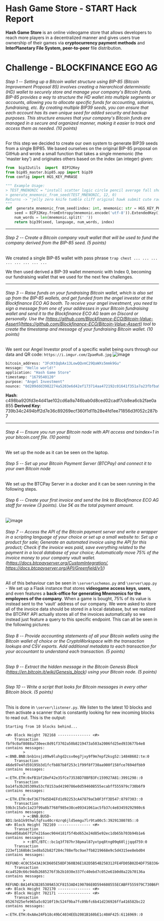 # Hash Game Store - START Hack Report
**Hash Game Store** is an online videogame store that allows developers to reach more players in a decentralized manner and gives users true ownership of their games via **cryptocurrency payment methods** and **InterPlanetary File System, peer-to-peer** file distribution.  

# Challenge - BLOCKFINANCE EGO AG

###### Step 1 --   Setting up a Bitcoin wallet structure using BIP-85 (Bitcoin Improvement Proposal 85) involves creating a hierarchical deterministic (HD) wallet to securely store and manage your company's Bitcoin funds. BIP-85 provides a way to structure the HD wallet into multiple segments or accounts, allowing you to allocate specific funds for accounting, salaries, fundraising, etc. By creating multiple BIP39 seeds, you can ensure that each account has its own unique seed for added security and backup purposes. This structure ensures that your company's Bitcoin funds are managed in a secure and organized manner, making it easier to track and access them as needed. (10 points)
For this step we decided to create our own system to generate BIP39 seeds from a single BIP85. We based ourselves on the original BIP-85 proposal on GitHub and wrote a small function that takes a single mnemonic (the 'master key') and originates others based on the index (an integer) given: 
```py
from  bip32utils  import  BIP32Key
from bip85_master.bip85.app import bip39
from config import HGS_KEY_PHRASE

""" Example Usage:
> TEST_MNENONIC = "install scatter logic circle pencil average fall shoe quantum disease suspect usage"
> generate_mnemonic_from_seed(TEST_MNENONIC, 12, 0)
Returns -> "jelly zero knife tumble cliff original hawk submit cute raccoon present fringe"
"""
def  generate_mnemonic_from_seed(index: int, mnemonic: str = HGS_KEY_PHRASE, language: str = 'english'):
	seed = BIP32Key.fromEntropy(mnemonic.encode('utf-8')).ExtendedKey()
	num_words = len(mnemonic.split(' '))
	return bip39(seed, language, num_words, index)
```
---
###### Step 2 -- Create a Bitcoin company vault wallet that will be used to fund the company derived from the BIP-85 seed. (5 points)
We created a single BIP-85 wallet with pass phrase `trap chest ... ... ... ... ... ... ... ...`

We then used derived a BIP-39 wallet mnemonic with Index 0, becoming our fundraising wallet that we used for the next few challenges.

---

###### Step 3 -- Raise funds on your fundraising Bitcoin wallet, which is also set up from the BIP-85 wallets, and get funded from the angel investor at the Blockfinance ECO AG booth. To receive your angel investment, you need to sign a message from one of your addresses in your Bitcoin fundraising wallet and send it to the Blockfinance ECO AG team on Discord or personally. Use the  [https://github.com/Blockfinance-ECO/Bitcoin-Value-Assert](https://github.com/Blockfinance-ECO/Bitcoin-Value-Assert)  tool to create the timestamp and message of your fundraising Bitcoin wallet. (10 points)

We sent our Angel Investor proof of a specific wallet being ours through our data and QR code: `https://i.imgur.com/ZpaeRu8.jpg`
![image](https://user-images.githubusercontent.com/47680931/227306927-629dbd9e-5d90-4df4-861d-432d9b723634.png)


```py
bitcoin_address: "3FcKtQqbAx13LowQQvmC29QaWXs5mmk9Gu"
message: "Hello world!"
application: "Hash Game Store"
timestamp: "1679540120"
purpose: "Angel Investment"
nounce: "0d209ddd3982274a5203e6d42ef173714aa472192c01641f351a7a23fbfba9f7"
```
**Hash**: c498ba920fd3e4d41ae102cd6a9a746bab0d8ced02cadf7cb8ea6cb2fae0a855
**Derived Key**: 739b34c2494bff2d7e36c89269ecf360f1d11b28e4fd1ee71856d3f052c287b7

---

###### Step 4 -- Ensure you run your Bitcoin node with API access and txindex=1 in your bitcoin.conf file. (10 points)

We set up the node as it can be seen on the laptop.

###### Step 5 -- Set up your Bitcoin Payment Server (BTCPay) and connect it to your own Bitcoin node

We set up the BTCPay Server in a docker and it can be seen running in the following steps.

###### Step 6 -- Create your first invoice and send the link to Blockfinance ECO AG staff for review (3 points). Use 5€ as the total payment amount.
![image](https://user-images.githubusercontent.com/47680931/227307657-48beff77-5e24-4e2b-93f5-cb143fe3ce14.png)

###### Step 7 -- Access the API of the Bitcoin payment server and write a wrapper in a scripting language of your choice or set up a small website to: Set up a product for sale; Generate an automated invoice using the API for this product; Check if the invoice was paid, save everything related to the payment in a local database of your choice; Automatically move 75% of the invoice money to your company vault wallet. (https://docs.btcpayserver.org/CustomIntegration/, https://docs.btcpayserver.org/API/Greenfield/v1/)

All of this behaviour can be seen in `\server\schemas.py` and `\server\app.py` - We set up a Flask instance that stores **videogame access keys**, **users**, and even features a **back-office for generating Mnemonics for the employees of the company**. When a game is bought, 75% of its value is instead sent to the 'vault' address of our company. We were asked to store all of the invoice data should be stored in a local database, but we realized the BTCPAY API actually stores all of the invoices automatically so we instead just feature a query to this specific endpoint. This can all be seen in the following pictures:

###### Step 8 -- Provide accounting statements of all your Bitcoin wallets using the Bitcoin wallet of choice or the CryptoWorkspace with the transaction lookups and CSV exports. Add additional metadata to each transaction for your accountant to understand each transaction. (5 points)

###### Step 9 -- Extract the hidden message in the Bitcoin Genesis Block (https://en.bitcoin.it/wiki/Genesis_block) using your Bitcoin node. (5 points)

###### Step 10 -- Write a script that looks for Bitcoin messages in every other Bitcoin block. (5 points)

This is done in `\server\listener.py`. We listen to the latest 10 blocks and then activate a scanner that is constantly looking for new incoming blocks to read out. This is the output:

```
Starting from 10 blocks behind...

<#> Block Height 782168 --------------- <#>
    Transaction fbf9c0af8088a730eec8d91f3702a50b8219473a503a2006fd25ed933677b4e8 contains messages:
        > =:BNB.BNB:bnb1nsjz09w9luhgd2csv0eg7jxy9f9m7epf2ksg52:14848602:te:0
    Transaction 46de97e4fd59195b3d1fcfb887b8f253c1f99f8f730aa900f158fce7694dfbb9 contains messages:
        > =:ETH.ETH:0xFB1bf28eF42e35fCe73538D78BFB3Fc159927A81:3991298::0
    Transaction ba14fa3b285309a53cf8153ad4190786e0d594608555ecabff555979c730b6f9 contains messages:
        > =:ETH.ETH:0xF36776d5D4EFd1d92253cA47879aCb0F3ff3D547:8797303::0
    Transaction 59b3c15a5c1a23f99a8b7768f985e38ce09341061ac5fb37c4e83459292980c6 contains messages:
        > =:BNB.BUSD-BD1:bnb1k9thwlfqfsu40cr4zrq6jld5emgu7lr9ta00c5:39291380785::0
<#> Block Height 782169 --------------- <#>
    Transaction 0eea058ab67f2fe216aec9044181f5f4bd652e24d85e92ec1db65b703b94b1e6 contains messages:
        > +:BTC/BTC::bc1q3f787hr38pmal87yxtpq8tng09q60ljjqqd759:0
    Transaction 223ef1168b8c1ed8a52b82f284c788efbc9ae7fb8219668e9c5d4315ee8ebd04 contains messages:
        > REFUND:4C0C5543A19CD605E58DF360B36E182D5B54B258312FE4FD05B02D4DF75B3364
    Transaction 4ca4520c66c94db2685276f3b2b1030e337fc40ebd7c052e61b0d0a22b70136a contains messages:
        > REFUND:BA14FA3B285309A53CF8153AD4190786E0D594608555ECABFF555979C730B6F9
<#> Block Height 782170 --------------- <#>
<#> Block Height 782171 --------------- <#>
    Transaction 05267d25efe965a5c0210f19c524f9ba7fc09bfc6b41d236926ffa416582bc22 contains messages:
        > =:ETH.ETH:0xAAe24Fb18c49bC4034EEb2081B160bE1c40AF425:6116969::0
```


